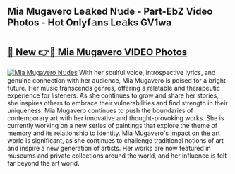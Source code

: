 ## Mia Mugavero Le𝚊ked N𝚞de - Part-EbZ Video Photos - Hot Onlyf𝚊ns Le𝚊ks GV1wa

# <h2><a href="http://ab27665.deff.icu/?id=Mia+Mugavero">🔗 New 👉🔴 Mia Mugavero VIDEO Photos</a></h2>

[![Mia Mugavero N𝚞des](https://i.imgur.com/rIISA9y.gif)](http://ab27665.deff.icu/?id=Mia+Mugavero)
With her soulful voice, introspective lyrics, and genuine connection with her audience, Mia Mugavero is poised for a bright future. Her music transcends genres, offering a relatable and therapeutic experience for listeners. As she continues to grow and share her stories, she inspires others to embrace their vulnerabilities and find strength in their uniqueness. Mia Mugavero continues to push the boundaries of contemporary art with her innovative and thought-provoking works. She is currently working on a new series of paintings that explore the theme of memory and its relationship to identity. Mia Mugavero's impact on the art world is significant, as she continues to challenge traditional notions of art and inspire a new generation of artists. Her works are now featured in museums and private collections around the world, and her influence is felt far beyond the art world.
